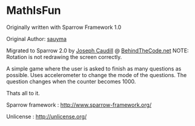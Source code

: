 MathIsFun
==================

Originally written with Sparrow Framework 1.0

Original Author: [sauyma](https://github.com/saumya/MathIsFun2)

Migrated to Sparrow 2.0 by [Joseph Caudill](https://github.com/jcaudill/) @ [BehindTheCode.net](http://behindthecode.net)
NOTE: Rotation is not redrawing the screen correctly.
 
A simple game where the user is asked to finish as many questions as possible. 
Uses accelerometer to change the mode of the questions.
The question changes when the counter becomes 1000.

Thats all to it.

Sparrow framework : http://www.sparrow-framework.org/

Unlicense : http://unlicense.org/
